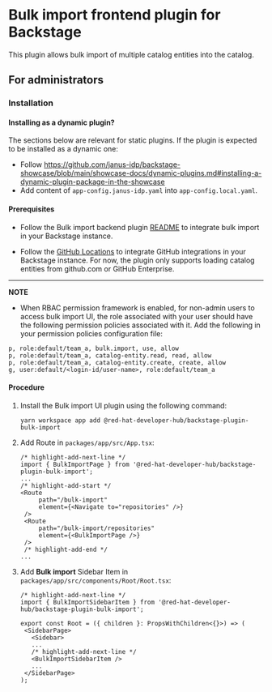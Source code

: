 # Bulk import frontend plugin for Backstage

This plugin allows bulk import of multiple catalog entities into the catalog.

## For administrators

### Installation

#### Installing as a dynamic plugin?

The sections below are relevant for static plugins. If the plugin is expected to be installed as a dynamic one:

- Follow https://github.com/janus-idp/backstage-showcase/blob/main/showcase-docs/dynamic-plugins.md#installing-a-dynamic-plugin-package-in-the-showcase
- Add content of `app-config.janus-idp.yaml` into `app-config.local.yaml`.

#### Prerequisites

- Follow the Bulk import backend plugin [README](https://github.com/redhat-developer/rhdh-plugins/blob/main/workspaces/bulk-import/plugins/bulk-import-backend/README.md) to integrate bulk import in your Backstage instance.

- Follow the [GitHub Locations](https://backstage.io/docs/integrations/github/locations) to integrate GitHub integrations in your Backstage instance. For now, the plugin only supports loading catalog entities from github.com or GitHub Enterprise.

---

**NOTE**

- When RBAC permission framework is enabled, for non-admin users to access bulk import UI, the role associated with your user should have the following permission policies associated with it. Add the following in your permission policies configuration file:

```CSV
p, role:default/team_a, bulk.import, use, allow
p, role:default/team_a, catalog-entity.read, read, allow
p, role:default/team_a, catalog-entity.create, create, allow
g, user:default/<login-id/user-name>, role:default/team_a
```

#### Procedure

1. Install the Bulk import UI plugin using the following command:

   ```console
   yarn workspace app add @red-hat-developer-hub/backstage-plugin-bulk-import
   ```

2. Add Route in `packages/app/src/App.tsx`:

   ```tsx title="packages/app/src/App.tsx"
   /* highlight-add-next-line */
   import { BulkImportPage } from '@red-hat-developer-hub/backstage-plugin-bulk-import';
   ...
   /* highlight-add-start */
   <Route
        path="/bulk-import"
        element={<Navigate to="repositories" />}
    />
    <Route
        path="/bulk-import/repositories"
        element={<BulkImportPage />}
    />
    /* highlight-add-end */
   ...
   ```

3. Add **Bulk import** Sidebar Item in `packages/app/src/components/Root/Root.tsx`:

   ```tsx title="packages/app/src/components/Root/Root.tsx"
   /* highlight-add-next-line */
   import { BulkImportSidebarItem } from '@red-hat-developer-hub/backstage-plugin-bulk-import';

   export const Root = ({ children }: PropsWithChildren<{}>) => (
    <SidebarPage>
      <Sidebar>
      ...
      /* highlight-add-next-line */
      <BulkImportSidebarItem />
      ...
    </SidebarPage>
   );
   ```
